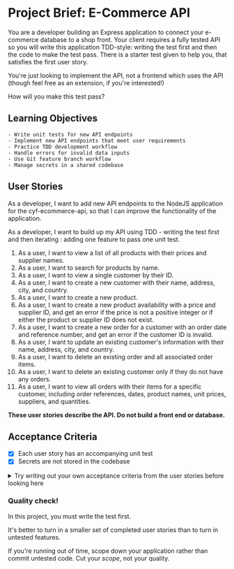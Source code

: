 # Project Brief: E-Commerce API

You are a developer building an Express application to connect your e-commerce database to a shop front. Your client requires a fully tested API so you will write this application TDD-style: writing the test first and then the code to make the test pass. There is a starter test given to help you, that satisfies the first user story.

You're just looking to implement the API, not a frontend which uses the API (though feel free as an extension, if you're interested!)

How will you make this test pass?

## Learning Objectives
```objectives
- Write unit tests for new API endpoints
- Implement new API endpoints that meet user requirements
- Practice TDD development workflow
- Handle errors for invalid data inputs
- Use Git feature branch workflow
- Manage secrets in a shared codebase
```
## User Stories

As a developer, I want to add new API endpoints to the NodeJS application for the cyf-ecommerce-api, so that I can improve the functionality of the application.

As a developer, I want to build up my API using TDD - writing the test first and then iterating : adding one feature to pass one unit test.

1. As a user, I want to view a list of all products with their prices and supplier names.
1. As a user, I want to search for products by name.
1. As a user, I want to view a single customer by their ID.
1. As a user, I want to create a new customer with their name, address, city, and country.
1. As a user, I want to create a new product.
1. As a user, I want to create a new product availability with a price and supplier ID, and get an error if the price is not a positive integer or if either the product or supplier ID does not exist.
1. As a user, I want to create a new order for a customer with an order date and reference number, and get an error if the customer ID is invalid.
1. As a user, I want to update an existing customer's information with their name, address, city, and country.
1. As a user, I want to delete an existing order and all associated order items.
1. As a user, I want to delete an existing customer only if they do not have any orders.
1. As a user, I want to view all orders with their items for a specific customer, including order references, dates, product names, unit prices, suppliers, and quantities.

**These user stories describe the API. Do not build a front end or database.**

## Acceptance Criteria

- [x] Each user story has an accompanying unit test
- [x] Secrets are not stored in the codebase

<details>
<summary>Try writing out your own acceptance criteria from the user stories before looking here</summary>

- [x] Endpoint `/products` should return a list of all product names with their prices and supplier names.
- [x] Endpoint `/products` should filter the list of products by name using a query parameter, even if the parameter is not used.
- [x] Endpoint `/customers/:customerId` should load a single customer by their ID.
- [x] Endpoint `/customers` should create a new customer with name, address, city, and country.
- [x] Endpoint `/products` should create a new product.
- [x] Endpoint `/availability` should create a new product availability with a price and supplier ID. An error should be returned if the price is not a positive integer or if either the product or supplier IDs don't exist in the database.
- [x] Endpoint `/customers/:customerId/orders` should create a new order for a customer, including an order date and order reference. An error should be returned if the customer ID doesn't correspond to an existing customer.
- [x] Endpoint `/customers/:customerId` should update an existing customer's information.
- [x] Endpoint `/orders/:orderId` should delete an existing order and all associated order items.
- [x] Endpoint `/customers/:customerId` should delete an existing customer only if the customer doesn't have any orders.
- [x] Endpoint `/customers/:customerId/orders` should load all the orders along with the items in the orders of a specific customer. The information returned should include order references, order dates, product names, unit prices, suppliers, and quantities.
</details>

### Quality check!

In this project, you must write the test first.

It's better to turn in a smaller set of completed user stories than to turn in untested features.

If you're running out of time, scope down your application rather than commit untested code. Cut your _scope_, not your quality.

